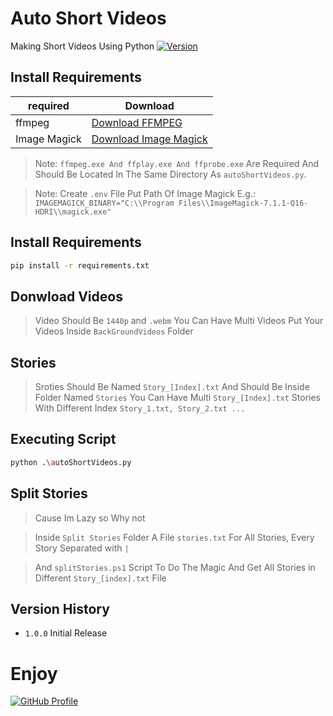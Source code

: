 # Auto Short Videos

Making Short Videos Using Python
[![Version](https://img.shields.io/badge/Version-1.0.0-brightgreen)](https://github.com/hdfblack06/autoShortVideos/)

## Install Requirements

| required     | Download                                                             |
| ------------ | -------------------------------------------------------------------- |
| ffmpeg       | [Download FFMPEG](https://ffmpeg.org/)                               |
| Image Magick | [Download Image Magick](https://imagemagick.org/script/download.php) |

> Note: `ffmpeg.exe And ffplay.exe And ffprobe.exe` Are Required And Should Be Located In The Same Directory As `autoShortVideos.py`.

> Note: Create `.env` File Put Path Of Image Magick
> E.g.: `IMAGEMAGICK_BINARY="C:\\Program Files\\ImageMagick-7.1.1-Q16-HDRI\\magick.exe"`

## Install Requirements

```sh
pip install -r requirements.txt
```

## Donwload Videos

> Video Should Be `1440p` and `.webm`
> You Can Have Multi Videos
> Put Your Videos Inside `BackGroundVideos` Folder

## Stories

> Sroties Should Be Named `Story_[Index].txt` And Should Be Inside Folder Named `Stories`
> You Can Have Multi `Story_[Index].txt` Stories With Different Index `Story_1.txt, Story_2.txt ...`

## Executing Script

```sh
python .\autoShortVideos.py
```

## Split Stories

> Cause Im Lazy so Why not

> Inside `Split Stories` Folder A File `stories.txt` For All Stories, Every Story Separated with `|`

> And `splitStories.ps1` Script To Do The Magic And Get All Stories in Different `Story_[index].txt` File

## Version History

- `1.0.0`
  Initial Release

# Enjoy

[![GitHub Profile](https://img.shields.io/badge/GitHub-hdfblack06-blue)](https://github.com/hdfblack06)
